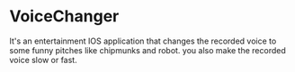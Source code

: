# VoiceChanger
It's an entertainment IOS application that changes the recorded voice to some funny pitches like chipmunks and robot. you also make the recorded voice slow or fast.
